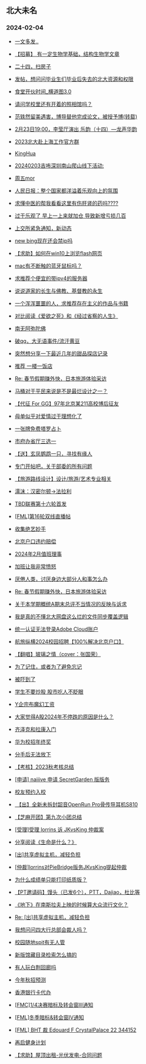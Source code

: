 ## 北大未名 
### 2024-02-04

+ [一文多发..](https://bbs.pku.edu.cn/v2/post-read.php?bid=1&threadid=18745214)

+ [【招募】 有一定生物学基础，结构生物学文章](https://bbs.pku.edu.cn/v2/post-read.php?bid=351&threadid=18745512)

+ [二十四，扫房子](https://bbs.pku.edu.cn/v2/post-read.php?bid=890&threadid=18745509)

+ [发帖，想问问毕业生们毕业后失去的北大资源和权限](https://bbs.pku.edu.cn/v2/post-read.php?bid=890&threadid=18737860)

+ [食堂开伙时间_横道图3.0](https://bbs.pku.edu.cn/v2/post-read.php?bid=1431&threadid=18745093)

+ [请问学校里还有开着的照相馆吗？](https://bbs.pku.edu.cn/v2/post-read.php?bid=1431&threadid=18745493)

+ [范轶然留美遇害，博导替他完成论文，被授予博(转载)](https://bbs.pku.edu.cn/v2/post-read.php?bid=23&threadid=18744947)

+ [2月23日19:00，李莹厅演出 乐韵（十四）—龙声华韵](https://bbs.pku.edu.cn/v2/post-read.php?bid=222&threadid=18745340)

+ [2023北大赴上海工作官方群](https://bbs.pku.edu.cn/v2/post-read.php?bid=472&threadid=18573173)

+ [KingHua](https://bbs.pku.edu.cn/v2/post-read.php?bid=104&threadid=18745434)

+ [20240203吉咘深圳南山爬山线下活动:](https://bbs.pku.edu.cn/v2/post-read.php?bid=486&threadid=18745385)

+ [周五mor](https://bbs.pku.edu.cn/v2/post-read.php?bid=468&threadid=18745281)

+ [人民日报：整个国家都洋溢着乐观向上的氛围](https://bbs.pku.edu.cn/v2/post-read.php?bid=606&threadid=18745507)

+ [求懂中医的帮我看看这里有伤肝肾的药吗????](https://bbs.pku.edu.cn/v2/post-read.php?bid=244&threadid=18745470)

+ [过于乐观了 早上一上来就加仓 导致新增亏损几百](https://bbs.pku.edu.cn/v2/post-read.php?bid=249&threadid=18744282)

+ [上交所紧急通知，新动态](https://bbs.pku.edu.cn/v2/post-read.php?bid=249&threadid=18745517)

+ [new bing现在还会禁ip吗](https://bbs.pku.edu.cn/v2/post-read.php?bid=209&threadid=18745532)

+ [【求助】如何在win10上浏览flash网页](https://bbs.pku.edu.cn/v2/post-read.php?bid=1361&threadid=18744923)

+ [mac有不断触的蓝牙鼠标吗？](https://bbs.pku.edu.cn/v2/post-read.php?bid=488&threadid=18745192)

+ [求推荐个便宜的带ipv4的服务器](https://bbs.pku.edu.cn/v2/post-read.php?bid=209&threadid=18742024)

+ [说说道家的长生与佛教、基督教的永生](https://bbs.pku.edu.cn/v2/post-read.php?bid=10&threadid=18745256)

+ [一个浑浑噩噩的人，求推荐存在主义的作品与书籍](https://bbs.pku.edu.cn/v2/post-read.php?bid=53&threadid=18609762)

+ [对比阅读《爱欲之死》和《经过省察的人生》](https://bbs.pku.edu.cn/v2/post-read.php?bid=53&threadid=18745282)

+ [南无阿弥陀佛](https://bbs.pku.edu.cn/v2/post-read.php?bid=10&threadid=18732014)

+ [破qq，大无语事件/流汗黄豆](https://bbs.pku.edu.cn/v2/post-read.php?bid=72&threadid=18745519)

+ [突然想分享一下最近几年的甜品探店记录](https://bbs.pku.edu.cn/v2/post-read.php?bid=90&threadid=18136671)

+ [推荐 一楼一饭店](https://bbs.pku.edu.cn/v2/post-read.php?bid=90&threadid=18652086)

+ [Re: 春节假期赚外快，日本旅游体验采访](https://bbs.pku.edu.cn/v2/post-read.php?bid=94&threadid=18745121)

+ [马桶对于平民来说是不是最烂设计之一？](https://bbs.pku.edu.cn/v2/post-read.php?bid=103&threadid=18745508)

+ [【代征 For GG】97年北京某211高校博后征友](https://bbs.pku.edu.cn/v2/post-read.php?bid=167&threadid=18744725)

+ [母单似乎对爱情过于理想化了](https://bbs.pku.edu.cn/v2/post-read.php?bid=97&threadid=18669753)

+ [一张牌免费塔罗占卜](https://bbs.pku.edu.cn/v2/post-read.php?bid=103&threadid=18009142)

+ [市府办省厅三选一](https://bbs.pku.edu.cn/v2/post-read.php?bid=99&threadid=18745467)

+ [【送】玄凤鹦鹉一只，寻找有缘人](https://bbs.pku.edu.cn/v2/post-read.php?bid=71&threadid=18745266)

+ [专门开帖吧，关于部委的所有问题](https://bbs.pku.edu.cn/v2/post-read.php?bid=99&threadid=18389715)

+ [【旅游路线设计】设计/旅游/艺术专业相关](https://bbs.pku.edu.cn/v2/post-read.php?bid=419&threadid=18745306)

+ [濡沫：汉密尔顿->法拉利](https://bbs.pku.edu.cn/v2/post-read.php?bid=231&threadid=18745072)

+ [TBD联赛第十六轮首发](https://bbs.pku.edu.cn/v2/post-read.php?bid=519&threadid=18745250)

+ [[FML]第16轮双线直播帖](https://bbs.pku.edu.cn/v2/post-read.php?bid=519&threadid=18745426)

+ [收集绝艺妙手](https://bbs.pku.edu.cn/v2/post-read.php?bid=643&threadid=18683768)

+ [北京户口违约赔偿](https://bbs.pku.edu.cn/v2/post-read.php?bid=301&threadid=18745171)

+ [2024年2月值班理事](https://bbs.pku.edu.cn/v2/post-read.php?bid=224&threadid=18745418)

+ [加班让我非常愤怒](https://bbs.pku.edu.cn/v2/post-read.php?bid=690&threadid=18745154)

+ [厌倦人类，讨厌身边大部分人和事怎么办](https://bbs.pku.edu.cn/v2/post-read.php?bid=690&threadid=18745095)

+ [Re: 春节假期赚外快，日本旅游体验采访](https://bbs.pku.edu.cn/v2/post-read.php?bid=1267&threadid=18745119)

+ [关于本学期概统A期末总评不当情况的反映与诉求](https://bbs.pku.edu.cn/v2/post-read.php?bid=438&threadid=18737942)

+ [我是真的不懂北大网盘这么烂的文件同步覆盖逻辑](https://bbs.pku.edu.cn/v2/post-read.php?bid=668&threadid=18745354)

+ [统一认证无法登录Adobe Cloud账户](https://bbs.pku.edu.cn/v2/post-read.php?bid=668&threadid=18744754)

+ [航旅纵横2024校园招聘【100%解决北京户口】](https://bbs.pku.edu.cn/v2/post-read.php?bid=625&threadid=18745249)

+ [【翻唱】玻璃之情（cover：张国荣）](https://bbs.pku.edu.cn/v2/post-read.php?bid=79&threadid=18449306)

+ [为了记住，或者为了避免忘记](https://bbs.pku.edu.cn/v2/post-read.php?bid=361&threadid=18731454)

+ [被吓到了](https://bbs.pku.edu.cn/v2/post-read.php?bid=690&threadid=18745592)

+ [学生不要炒股 股市吃人不眨眼](https://bbs.pku.edu.cn/v2/post-read.php?bid=249&threadid=18744842)

+ [Y企宗布魔幻工资](https://bbs.pku.edu.cn/v2/post-read.php?bid=99&threadid=18745334)

+ [大家觉得A股2024年不停跌的原因是什么？](https://bbs.pku.edu.cn/v2/post-read.php?bid=249&threadid=18744525)

+ [齐泽克和拉康入门](https://bbs.pku.edu.cn/v2/post-read.php?bid=53&threadid=18745612)

+ [华为校招年终奖](https://bbs.pku.edu.cn/v2/post-read.php?bid=99&threadid=18745356)

+ [分手后无法放下](https://bbs.pku.edu.cn/v2/post-read.php?bid=52&threadid=18745604)

+ [【考核】2023秋考核总结](https://bbs.pku.edu.cn/v2/post-read.php?bid=696&threadid=18738466)

+ [[申请] naiiive 申请 SecretGarden 版版务](https://bbs.pku.edu.cn/v2/post-read.php?bid=751&threadid=18743620)

+ [校友预约入校](https://bbs.pku.edu.cn/v2/post-read.php?bid=1431&threadid=18745555)

+ [ 【出】全新未拆封韶音OpenRun Pro骨传导耳机S810](https://bbs.pku.edu.cn/v2/post-read.php?bid=71&threadid=18745273)

+ [【芝麻开团】第九次小团总结](https://bbs.pku.edu.cn/v2/post-read.php?bid=696&threadid=18745622)

+ [[受理]受理 lorrins 诉 JKvsKing 仲裁案](https://bbs.pku.edu.cn/v2/post-read.php?bid=164&threadid=18740280)

+ [分享阅读《生命是什么？》](https://bbs.pku.edu.cn/v2/post-read.php?bid=53&threadid=18742046)

+ [[出]共享虚拟主机，减轻负担](https://bbs.pku.edu.cn/v2/post-read.php?bid=71&threadid=18745621)

+ [[仲裁]lorrins对PieBridge版务JKvsKing提起仲裁](https://bbs.pku.edu.cn/v2/post-read.php?bid=164&threadid=18745648)

+ [为什么成绩单只能打印纸质版？](https://bbs.pku.edu.cn/v2/post-read.php?bid=138&threadid=18745647)

+ [【PT邀请码】馒头（已发6个），PTT，Dajiao，杜比等](https://bbs.pku.edu.cn/v2/post-read.php?bid=209&threadid=18679030)

+ [《地下》在南斯拉夫上映的时候算大众流行文化？](https://bbs.pku.edu.cn/v2/post-read.php?bid=83&threadid=18651519)

+ [Re: [出]共享虚拟主机，减轻负担](https://bbs.pku.edu.cn/v2/post-read.php?bid=71&threadid=18745621)

+ [我想问问四大行总部会裁人吗？](https://bbs.pku.edu.cn/v2/post-read.php?bid=99&threadid=18745009)

+ [校园随地spit有无人管](https://bbs.pku.edu.cn/v2/post-read.php?bid=1431&threadid=18745624)

+ [新版馆藏目录检索怎么搞的](https://bbs.pku.edu.cn/v2/post-read.php?bid=25&threadid=18744953)

+ [有人玩白荆回廊吗](https://bbs.pku.edu.cn/v2/post-read.php?bid=49&threadid=18745662)

+ [今年秋招预测](https://bbs.pku.edu.cn/v2/post-read.php?bid=99&threadid=18745616)

+ [香港银行卡代办](https://bbs.pku.edu.cn/v2/post-read.php?bid=419&threadid=18745457)

+ [[FMC]1/4决赛暗标及转会窗III通知](https://bbs.pku.edu.cn/v2/post-read.php?bid=519&threadid=18745656)

+ [[FML]冬季暗标&转会窗IV通知](https://bbs.pku.edu.cn/v2/post-read.php?bid=519&threadid=18745654)

+ [[FML] BHT 裁 Edouard F CrystalPalace 22 344152](https://bbs.pku.edu.cn/v2/post-read.php?bid=519&threadid=18745660)

+ [再启健身计划](https://bbs.pku.edu.cn/v2/post-read.php?bid=361&threadid=18734244)

+ [【求助】屋顶出租-光伏发电-合同问题](https://bbs.pku.edu.cn/v2/post-read.php?bid=301&threadid=18744549)


